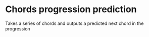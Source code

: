 # Chords progression prediction
Takes a series of chords and outputs a predicted next chord in the progression
